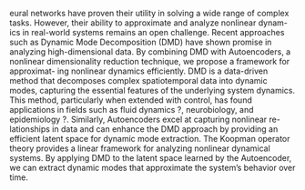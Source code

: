 eural networks have proven their utility in solving a wide range of complex
tasks. However, their ability to approximate and analyze nonlinear dynam-
ics in real-world systems remains an open challenge. Recent approaches such
as Dynamic Mode Decomposition (DMD) have shown promise in analyzing
high-dimensional data. By combining DMD with Autoencoders, a nonlinear
dimensionality reduction technique, we propose a framework for approximat-
ing nonlinear dynamics efficiently.
DMD is a data-driven method that decomposes complex spatiotemporal
data into dynamic modes, capturing the essential features of the underlying
system dynamics. This method, particularly when extended with control,
has found applications in fields such as fluid dynamics ?, neurobiology, and
epidemiology ?. Similarly, Autoencoders excel at capturing nonlinear re-
lationships in data and can enhance the DMD approach by providing an
efficient latent space for dynamic mode extraction.
The Koopman operator theory provides a linear framework for analyzing
nonlinear dynamical systems. By applying DMD to the latent space learned
by the Autoencoder, we can extract dynamic modes that approximate the
system’s behavior over time.
